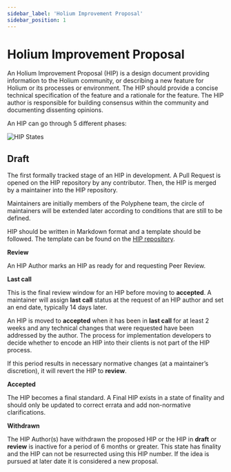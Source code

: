 ```yaml
---
sidebar_label: 'Holium Improvement Proposal'
sidebar_position: 1
---
```


# Holium Improvement Proposal

An Holium Improvement Proposal (HIP) is a design document providing information to the
Holium community, or describing a new feature for Holium or its processes or environment. The HIP 
should provide a concise technical specification of the feature and a rationale for the feature. The 
HIP author is responsible for building consensus within the community and documenting dissenting 
opinions.

An HIP can go through 5 different phases:

![HIP States](/img/hip/states.png)

## Draft

The first formally tracked stage of an HIP in development. A Pull Request is opened on the HIP 
repository by any contributor. Then, the HIP is merged by a maintainer into the HIP repository.

Maintainers are initially members of the Polyphene team, the circle of maintainers will be extended 
later according to conditions that are still to be defined.

HIP should be written in Markdown format and a template should be followed. The template can be found
on the [HIP repository](https://github.com/polyphene/HIPs).

**Review**

An HIP Author marks an HIP as ready for and requesting Peer Review. 

**Last call**

This is the final review window for an HIP before moving to **accepted**. A maintainer will assign **last call**
status at the request of an HIP author and set an end date, typically 14 days later.

An HIP is moved to **accepted** when it has been in **last call** for at least 2 weeks and any technical 
changes that were requested have been addressed by the author. The process for implementation 
developers to decide whether to encode an HIP into their clients is not part of the HIP process.

If this period results in necessary normative changes (at a maintainer’s discretion), it will revert
the HIP to **review**.

**Accepted**

The HIP becomes a final standard. A Final HIP exists in a state of finality and should only be
updated to correct errata and add non-normative clarifications.

**Withdrawn**

The HIP Author(s) have withdrawn the proposed HIP or the HIP in **draft** or **review** is inactive 
for a period of 6 months or greater. This state has finality and the HIP can not be resurrected using
this HIP number. If the idea is pursued at later date it is considered a new proposal.
